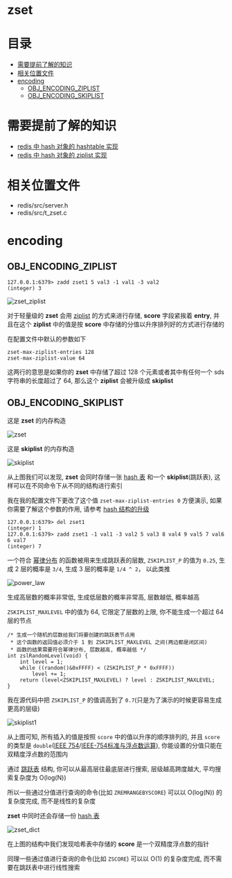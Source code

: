 # zset

# 目录

* [需要提前了解的知识](#需要提前了解的知识)
* [相关位置文件](#相关位置文件)
* [encoding](#encoding)
	* [OBJ_ENCODING_ZIPLIST](#OBJ_ENCODING_ZIPLIST)
	* [OBJ_ENCODING_SKIPLIST](#OBJ_ENCODING_SKIPLIST)

# 需要提前了解的知识

* [redis 中 hash 对象的 hashtable 实现](https://github.com/zpoint/Redis-Internals/blob/5.0/Object/hash/hash_cn.md#OBJ_ENCODING_HT)
* [redis 中 hash 对象的 ziplist 实现](https://github.com/zpoint/Redis-Internals/blob/5.0/Object/hash/hash_cn.md#OBJ_ENCODING_ZIPLIST)

# 相关位置文件
* redis/src/server.h
* redis/src/t_zset.c

# encoding

## OBJ_ENCODING_ZIPLIST

    127.0.0.1:6379> zadd zset1 5 val3 -1 val1 -3 val2
    (integer) 3

![zset_ziplist](https://github.com/zpoint/Redis-Internals/blob/5.0/Object/zset/zset_ziplist.png)

对于轻量级的 **zset** 会用 [ziplist](https://github.com/zpoint/Redis-Internals/blob/5.0/Object/hash/hash_cn.md#OBJ_ENCODING_ZIPLIST) 的方式来进行存储, **score** 字段紧挨着 **entry**, 并且在这个 **ziplist** 中的值是按 **score** 中存储的分值以升序排列好的方式进行存储的


在配置文件中默认的参数如下

    zset-max-ziplist-entries 128
    zset-max-ziplist-value 64

这两行的意思是如果你的 **zset** 中存储了超过 128 个元素或者其中有任何一个 sds 字符串的长度超过了 64, 那么这个 **ziplist** 会被升级成 **skiplist**

## OBJ_ENCODING_SKIPLIST

这是 **zset** 的内存构造

![zset](https://github.com/zpoint/Redis-Internals/blob/5.0/Object/zset/zset.png)

这是 **skiplist** 的内存构造

![skiplist](https://github.com/zpoint/Redis-Internals/blob/5.0/Object/zset/skiplist.png)

从上图我们可以发现, **zset** 会同时存储一张 [hash 表](https://github.com/zpoint/Redis-Internals/blob/5.0/Object/hash/hash_cn.md#OBJ_ENCODING_HT) 和一个 **skiplist**(跳跃表), 这样可以在不同命令下从不同的结构进行索引

我在我的配置文件下更改了这个值 `zset-max-ziplist-entries 0` 方便演示, 如果你需要了解这个参数的作用, 请参考 [hash 结构的升级](https://github.com/zpoint/Redis-Internals/blob/5.0/Object/hash/hash_cn.md#%E5%8D%87%E7%BA%A7)

    127.0.0.1:6379> del zset1
    (integer) 1
    127.0.0.1:6379> zadd zset1 -1 val1 -3 val2 5 val3 8 val4 9 val5 7 val6 6 val7
    (integer) 7

一个符合 [幂律分布](https://baike.baidu.com/item/%E5%B9%82%E5%BE%8B%E5%88%86%E5%B8%83/4281937?fr=aladdin) 的函数被用来生成跳跃表的层数, `ZSKIPLIST_P` 的值为 `0.25`, 生成 2 层的概率是 `3/4`, 生成 3 层的概率是 `1/4 ^ 2`， 以此类推

![power_law](https://github.com/zpoint/Redis-Internals/blob/5.0/Object/zset/power_law.png)

生成高层数的概率非常低, 生成低层数的概率非常高, 层数越低, 概率越高

`ZSKIPLIST_MAXLEVEL` 中的值为 64, 它限定了层数的上限, 你不能生成一个超过 64 层的节点

    /* 生成一个随机的层数给我们将要创建的跳跃表节点用
     * 这个函数的返回值必须介于 1 到 ZSKIPLIST_MAXLEVEL 之间(两边都是闭区间)
     * 函数的结果需要符合幂律分布, 层数越高, 概率越低 */
    int zslRandomLevel(void) {
        int level = 1;
        while ((random()&0xFFFF) < (ZSKIPLIST_P * 0xFFFF))
            level += 1;
        return (level<ZSKIPLIST_MAXLEVEL) ? level : ZSKIPLIST_MAXLEVEL;
    }

我在源代码中把 `ZSKIPLIST_P` 的值调高到了 `0.7`(只是为了演示的时候更容易生成更高的层级)

![skiplist1](https://github.com/zpoint/Redis-Internals/blob/5.0/Object/zset/skiplist1.png)

从上图可知, 所有插入的值是按照 `score` 中的值以升序的顺序排列的, 并且 `score` 的类型是 `double`([IEEE 754](https://en.wikipedia.org/wiki/IEEE_754-1985)/[IEEE-754标准与浮点数运算](https://blog.csdn.net/m0_37972557/article/details/84594879)), 你能设置的分值只能在双精度浮点数的范围内

通过 [跳跃表](https://zh.wikipedia.org/wiki/%E8%B7%B3%E8%B7%83%E5%88%97%E8%A1%A8) 结构, 你可以从最高层往最底层进行搜索, 层级越高跨度越大, 平均搜索复杂度为 O(log(N))

所以一些通过分值进行查询的命令(比如 `ZREMRANGEBYSCORE`) 可以以 O(log(N)) 的复杂度完成, 而不是线性的复杂度

**zset** 中同时还会存储一份 [hash 表](https://github.com/zpoint/Redis-Internals/blob/5.0/Object/hash/hash_cn.md#OBJ_ENCODING_HT)

![zset_dict](https://github.com/zpoint/Redis-Internals/blob/5.0/Object/zset/zset_dict.png)

在上图的结构中我们发现哈希表中存储的 **score** 是一个双精度浮点数的指针

同理一些通过值进行查询的命令(比如 `ZSCORE`) 可以以 O(1) 的复杂度完成, 而不需要在跳跃表中进行线性搜索



